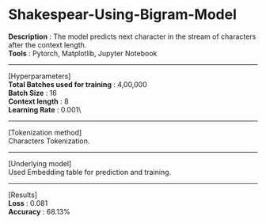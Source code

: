 # Shakespear-Using-Bigram-Model
**Description** : The model predicts next character in the stream of characters after the context length. \
**Tools** : Pytorch, Matplotlib, Jupyter Notebook

---
[Hyperparameters]\
**Total Batches used for training**  : 4,00,000 \
**Batch Size**  : 16 \
**Context length**  : 8 \
**Learning Rate**  : 0.001\

---
[Tokenization method]\
Characters Tokenization.

---
[Underlying model]\
Used Embedding table for prediction and training.

---
[Results]\
**Loss**  : 0.081 \
**Accuracy**  : 68.13%
